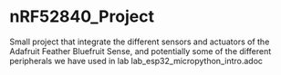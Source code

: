 # nRF52840_Project
Small project that integrate the different sensors and actuators of the Adafruit Feather Bluefruit Sense, and potentially some of the different peripherals we have used in lab lab_esp32_micropython_intro.adoc
